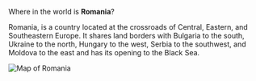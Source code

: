 Where in the world is **Romania**?
<!--question-->
Romania, is a country located at the crossroads of Central, Eastern, and Southeastern Europe. It shares land borders with Bulgaria to the south, Ukraine to the north, Hungary to the west, Serbia to the southwest, and Moldova to the east and has its opening to the Black Sea.

![Map of Romania](images/EU-Romania_(orthographic_projection).svg)